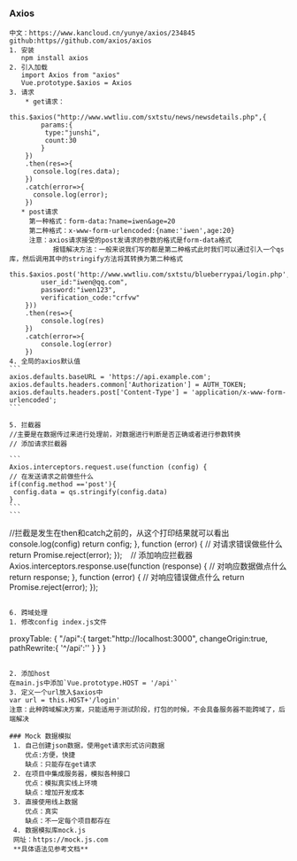 ### Axios
    中文：https://www.kancloud.cn/yunye/axios/234845
    github:https//github.com/axios/axios
    1. 安装
       npm install axios
    2. 引入加载
       import Axios from "axios"
       Vue.prototype.$axios = Axios
    3. 请求
        * get请求：
            this.$axios("http://www.wwtliu.com/sxtstu/news/newsdetails.php",{
            params:{
             type:"junshi",
             count:30
            }
        })
        .then(res=>{
          console.log(res.data);
        })
        .catch(error=>{
          console.log(error);
        })
       * post请求
         第一种格式：form-data:?name=iwen&age=20
         第二种格式：x-www-form-urlencoded:{name:'iwen',age:20}
         注意：axios请求接受的post发请求的参数的格式是form-data格式
               报错解决方法：一般来说我们写的都是第二种格式此时我们可以通过引入一个qs库，然后调用其中的stringify方法将其转换为第二种格式
         this.$axios.post('http://www.wwtliu.com/sxtstu/blueberrypai/login.php',qs.stringify({
            user_id:"iwen@qq.com",
            password:"iwen123",
            verification_code:"crfvw"
        }))
        .then(res=>{
            console.log(res)
        })
        .catch(error=>{
            console.log(error)
        })
    4. 全局的axios默认值
    ```
    axios.defaults.baseURL = 'https://api.example.com';
    axios.defaults.headers.common['Authorization'] = AUTH_TOKEN;
    axios.defaults.headers.post['Content-Type'] = 'application/x-www-form-urlencoded';
    ```
    
    5. 拦截器
    //主要是在数据传过来进行处理前，对数据进行判断是否正确或者进行参数转换
    // 添加请求拦截器
    
    ```
    Axios.interceptors.request.use(function (config) {
    // 在发送请求之前做些什么
    if(config.method =='post'){
     config.data = qs.stringify(config.data)
    }
    ```
    ```
   //拦截是发生在then和catch之前的，从这个打印结果就可以看出
   console.log(config)
   return config;
   }, function (error) {
   // 对请求错误做些什么
   return Promise.reject(error);
   });
    ```
    ```
  // 添加响应拦截器
  Axios.interceptors.response.use(function (response) {
  // 对响应数据做点什么
  return response;
 }, function (error) {
  // 对响应错误做点什么
  return Promise.reject(error);
 });
   ```
   
6. 跨域处理
   1. 修改config index.js文件
   
   ```
   proxyTable: {
      "/api":{
        target:"http://localhost:3000",
        changeOrigin:true,
        pathRewrite:{
          '^/api':''
        }
      }
    }
   ```
   
  2. 添加host
   在main.js中添加`Vue.prototype.HOST = '/api'`
  3. 定义一个url放入$axios中
  var url = this.HOST+'/login'
注意：此种跨域解决方案，只能适用于测试阶段，打包的时候，不会具备服务器不能跨域了，后端解决

### Mock 数据模拟
    1. 自己创建json数据，使用get请求形式访问数据
       优点:方便，快捷
       缺点：只能存在get请求
    2. 在项目中集成服务器，模拟各种接口
       优点：模拟真实线上环境
       缺点：增加开发成本
    3. 直接使用线上数据
       优点：真实
       缺点：不一定每个项目都存在
    4. 数据模拟库mock.js
    网址：https://mock.js.com
    **具体语法见参考文档**
      
